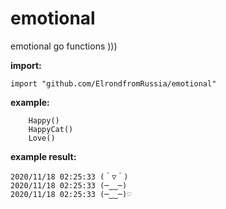 # emotional
emotional go functions )))

<b>import:</b>
```
import "github.com/ElrondfromRussia/emotional"
```

<b>example:</b>
```
	Happy()
	HappyCat()
	Love()
```

<b>example result:</b>
```
2020/11/18 02:25:33 (＾▽＾)
2020/11/18 02:25:33 (─‿‿─)
2020/11/18 02:25:33 (─‿‿─)♡
```

